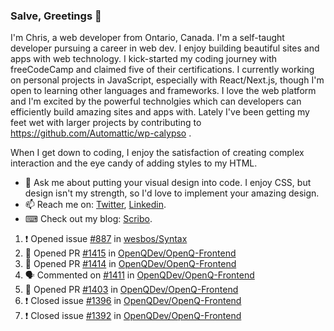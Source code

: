 ### Salve, Greetings 👋

I'm Chris, a web developer from Ontario, Canada. I'm a self-taught developer pursuing a career in web dev. I enjoy building beautiful sites and apps with web technology.
I kick-started my coding journey with freeCodeCamp and claimed five of their certifications.  I currently working on personal projects in JavaScript, especially with React/Next.js, though I'm open to learning other languages and frameworks. I love the web platform and I'm excited by the powerful technolgies which can developers can efficiently build amazing sites and apps with. Lately I've been getting my feet wet with larger projects by contributing to https://github.com/Automattic/wp-calypso .

When I get down to coding, I enjoy the satisfaction of creating complex interaction and the eye candy of adding styles to my HTML. 

- 💬 Ask me about putting your visual design into code. I enjoy CSS, but design isn't my strength, so I'd love to implement your amazing design.
- 📫 Reach me on: [Twitter](https://twitter.com/Christo28120856), [Linkedin](https://www.linkedin.com/in/christopher-stevers-07b9a5204/).
- ⌨ Check out my blog: [Scribo](https://christopherstevers.cf).
<!--
**Christopher-Stevers/Christopher-Stevers** is a ✨ _special_ ✨ repository because its `README.md` (this file) appears on your GitHub profile.

Here are some ideas to get you started:

- 🔭 I’m currently working on ...
- 🌱 I’m currently learning ...
- 👯 I’m looking to collaborate on ...
- 🤔 I’m looking for help with ...
- 😄 Pronouns: ...
- ⚡ Fun fact: ...
-->

<!--START_SECTION:activity-->
1. ❗️ Opened issue [#887](https://github.com/wesbos/Syntax/issues/887) in [wesbos/Syntax](https://github.com/wesbos/Syntax)
2. 💪 Opened PR [#1415](https://github.com/OpenQDev/OpenQ-Frontend/pull/1415) in [OpenQDev/OpenQ-Frontend](https://github.com/OpenQDev/OpenQ-Frontend)
3. 💪 Opened PR [#1414](https://github.com/OpenQDev/OpenQ-Frontend/pull/1414) in [OpenQDev/OpenQ-Frontend](https://github.com/OpenQDev/OpenQ-Frontend)
4. 🗣 Commented on [#1411](https://github.com/OpenQDev/OpenQ-Frontend/issues/1411) in [OpenQDev/OpenQ-Frontend](https://github.com/OpenQDev/OpenQ-Frontend)
5. 💪 Opened PR [#1403](https://github.com/OpenQDev/OpenQ-Frontend/pull/1403) in [OpenQDev/OpenQ-Frontend](https://github.com/OpenQDev/OpenQ-Frontend)
6. ❗️ Closed issue [#1396](https://github.com/OpenQDev/OpenQ-Frontend/issues/1396) in [OpenQDev/OpenQ-Frontend](https://github.com/OpenQDev/OpenQ-Frontend)
7. ❗️ Closed issue [#1392](https://github.com/OpenQDev/OpenQ-Frontend/issues/1392) in [OpenQDev/OpenQ-Frontend](https://github.com/OpenQDev/OpenQ-Frontend)
<!--END_SECTION:activity-->
